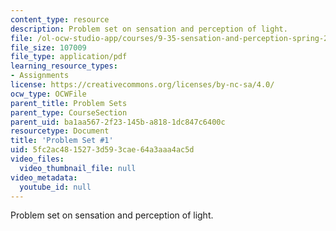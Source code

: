 ```yaml
---
content_type: resource
description: Problem set on sensation and perception of light.
file: /ol-ocw-studio-app/courses/9-35-sensation-and-perception-spring-2009/5fc2ac4815273d593cae64a3aaa4ac5d_MIT9_35s09_pset01.pdf
file_size: 107009
file_type: application/pdf
learning_resource_types:
- Assignments
license: https://creativecommons.org/licenses/by-nc-sa/4.0/
ocw_type: OCWFile
parent_title: Problem Sets
parent_type: CourseSection
parent_uid: ba1aa567-2f23-145b-a818-1dc847c6400c
resourcetype: Document
title: 'Problem Set #1'
uid: 5fc2ac48-1527-3d59-3cae-64a3aaa4ac5d
video_files:
  video_thumbnail_file: null
video_metadata:
  youtube_id: null
---
```

Problem set on sensation and perception of light.